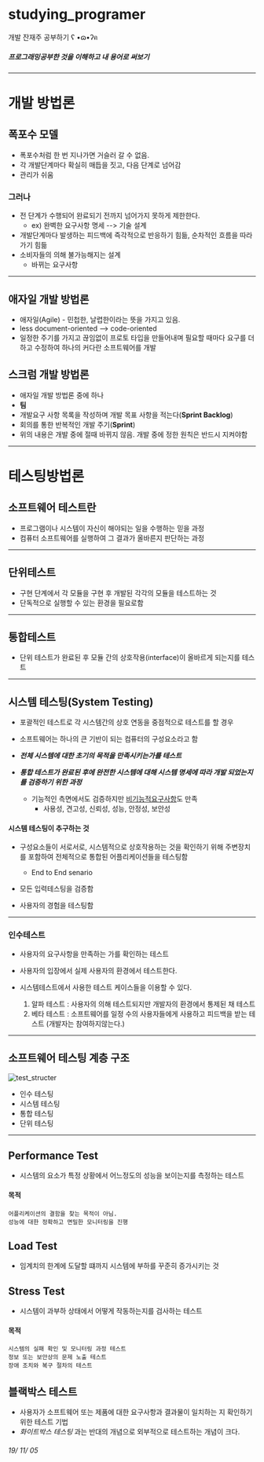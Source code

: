 # studying_programer
개발 잔재주 공부하기 ʕ •ɷ•ʔฅ 

##### 프로그래밍공부한 것을 이해하고 내 용어로 써보기
---

# 개발 방법론

## 폭포수 모델  
- 폭포수처럼 한 번 지나가면 거슬러 갈 수 없음.
- 각 개발단계마다 확실히 매듭을 짓고, 다음 단계로 넘어감
- 관리가 쉬움

### 그러나 
- 전 단계가 수행되어 완료되기 전까지 넘어가지 못하게 제한한다.
    - ex) 완벽한 요구사항 명세 --> 기술 설계
- 개발단계마다 발생하는 피드백에 즉각적으로 반응하기 힘듦, 순차적인 흐름을 따라가기 힘듦
- 소비자들의 의해 불가능해지는 설계
    - 바뀌는 요구사항

---
## 애자일 개발 방법론

- 애자일(Agile) - 민첩한, 날렵한이라는 뜻을 가지고 있음.
- less document-oriented --> code-oriented
- 일정한 주기를 가지고 끊임없이 프로토 타입을 만들어내며 필요할 때마다 요구를 더하고 수정하여 하나의 커다란 소프트웨어를 개발

## 스크럼 개발 방법론

- 애자일 개발 방법론 중에 하나 
- **팀** 
- 개발요구 사항 목록을 작성하며 개발 목표 사항을 적는다(**Sprint Backlog**)
- 회의를 통한 반복적인 개발 주기(**Sprint**)
- 위의 내용은 개발 중에 절때 바뀌지 않음. 개발 중에 정한 원칙은 반드시 지켜야함

----

# 테스팅방법론

## 소프트웨어 테스트란

- 프로그램이나 시스템이 자신이 해야되는 일을 수행하는 믿을 과정
- 컴퓨터 소프트웨어를 실행하여 그 결과가 올바른지 판단하는 과정
---
## 단위테스트 
- 구현 단계에서 각 모듈을 구현 후 개발된 각각의 모듈을 테스트하는 것
- 단독적으로 실행할 수 있는 환경을 필요로함
---
## 통합테스트
- 단위 테스트가 완료된 후 모듈 간의 상호작용(interface)이 올바르게 되는지를 테스트
---
## 시스템 테스팅(System Testing)

- 포괄적인 테스트로 각 시스템간의 상호 연동을 중점적으로 테스트를 할 경우
- 소프트웨어는 하나의 큰 기반이 되는 컴퓨터의 구성요소라고 함

- ***전체 시스템에 대한 초기의 목적을 만족시키는가를 테스트***
- ***통합 테스트가 완료된 후에 완전한 시스템에 대해 시스템 명세에 따라 개발 되었는지를 검증하기 위한 과정***
    - 기능적인 측면에서도 검증하지만  <u>비기능적요구사항</u>도 만족 
        - 사용성, 견고성, 신뢰성, 성능, 안정성, 보안성

#### 시스템 테스팅이 추구하는 것

- 구성요소들이 서로서로, 시스템적으로 상호작용하는 것을 확인하기 위해 주변장치를 포함하여 전체적으로 통합된 어플리케이션들을 테스팅함
    - End to End senario

- 모든 입력테스팅을 검증함
- 사용자의 경험을 테스팅함

---
### 인수테스트

- 사용자의 요구사항을 만족하는 가를 확인하는 테스트

- 사용자의 입장에서 실제 사용자의 환경에서 테스트한다.

- 시스템테스트에서 사용한 테스트 케이스들을 이용할 수 있다.
    1. 알파 테스트 : 사용자의 의해 테스트되지만 개발자의 환경에서 통제된 채 테스트
    2. 베타 테스트 : 소프트웨어를 일정 수의 사용자들에게 사용하고 피드백을 받는 테스트 (개발자는 참여하지않는다.)
---
## 소프트웨어 테스팅 계층 구조

![test_structer](https://user-images.githubusercontent.com/41977701/68202139-7ae73d00-0006-11ea-93d1-dda6ce929593.png)

- 인수 테스팅
- 시스템 테스팅 
- 통합 테스팅 
- 단위 테스팅
---
## Performance Test
- 시스템의 요소가 특정 상황에서 어느정도의 성능을 보이는지를 측정하는 테스트

#### 목적
    어플리케이션의 결함을 찾는 목적이 아님.
    성능에 대한 정확하고 면밀한 모니터링을 진행

## Load Test

- 임계치의 한계에 도달할 떄까지 시스템에 부하를 꾸준히 증가시키는 것

## Stress Test 
- 시스템이 과부하 상태에서 어떻게 작동하는지를 검사하는 테스트


#### 목적
    시스템의 실패 확인 및 모니터링 과정 테스트
    정보 또는 보안상의 문제 노출 테스트
    장애 조치와 복구 절차의 테스트


## 블랙박스 테스트
- 사용자가 소프트웨어 또는 제품에 대한 요구사항과 결과물이 일치하는 지 확인하기 위한 테스트 기법
- *화이트박스 테스팅* 과는 반대의 개념으로 외부적으로 테스트하는 개념이 크다.

###### 19/ 11/ 05
